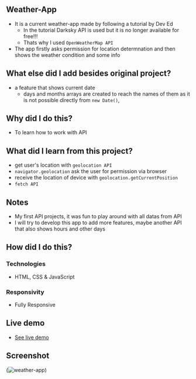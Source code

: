 ## Weather-App
- It is a current weather-app made by following a tutorial by Dev Ed
    - In the tutorial Darksky API is used but it is no longer available for free!!!
    - Thats why I used `OpenWeatherMap API`
- The app firstly asks permission for location determnation and then shows the weather condition and some info

## What else did I add besides original project?
- a feature that shows current date
    - days and months arrays are created to reach the names of them as it is not possible directly from `new Date()`, 

## Why did I do this?
- To learn how to work with API

## What did I learn from this project?
- get user's location with `geolocation API`
- `navigator.geolocation` ask the user for permission via browser
- receive the location of device with `geolocation.getCurrentPosition`
- `fetch API`
    
## Notes
- My first API projects, it was fun to play around with all datas from API
- I will try to develop this app to add more features, maybe another API that also shows hours and other days

## How did I do this?
### Technologies
- HTML, CSS & JavaScript

### Responsivity
- Fully Responsive

## Live demo
- [See live demo](https://weather-app-ruby-theta.vercel.app/)

## Screenshot
(![weather-app](https://user-images.githubusercontent.com/72968539/117370316-813dca00-aec6-11eb-9c1c-7e863f06bb31.png))
